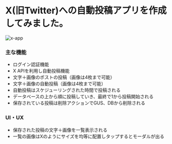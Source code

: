 # X(旧Twitter)への自動投稿アプリを作成してみました。

![x-app](https://github.com/mpnakamura/x-automatic-posting-app/assets/142252092/42b717b9-eb45-42b0-8ee5-e78202f1ad8b)

<h3>
  主な機能
</h3>

<ul>
  <li>
    ログイン認証機能
  </li>
  <li>
    X APIを利用し自動投稿機能
  </li>
  
  <li>
    文字＋画像のポストの投稿（画像は4枚まで可能）
  </li>
  <li>
    文字＋画像の自動投稿（画像は4枚まで可能）
  </li>
  <li>
    自動投稿はスケジューリングされた時間で投稿される
  </li>
  <li>
    データベースの上から順に投稿していき、最終で1から投稿開始される
  </li>
  <li>
    保存されている投稿は削除アクションでGUS、DBから削除される
  </li>
</ul>

<h3>UI・UX</h3>

<ul>
  <li>
    保存された投稿の文字＋画像を一覧表示される
  </li>
  <li>
   一覧の画像はXのようにサイズを均等に配置しタップするとモーダルが出る
  </li>

</ul>
